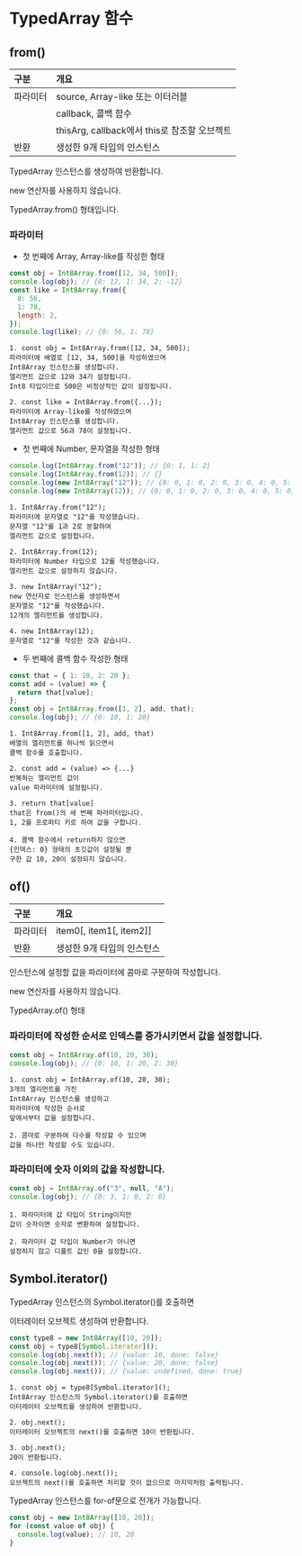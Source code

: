 # TypedArray 함수

## from()

| 구분     | 개요                                         |
| :------- | :------------------------------------------- |
| 파라미터 | source, Array-like 또는 이터러블             |
|          | callback, 콜백 함수                          |
|          | thisArg, callback에서 this로 참조할 오브젝트 |
| 반환     | 생성한 9개 타입의 인스턴스                   |

TypedArray 인스턴스를 생성하여 반환합니다.

new 연산자를 사용하지 않습니다.

TypedArray.from() 형태입니다.

### 파라미터

- 첫 번째에 Array, Array-like를 작성한 형태

```js
const obj = Int8Array.from([12, 34, 500]);
console.log(obj); // {0: 12, 1: 34, 2: -12}
const like = Int8Array.from({
  0: 56,
  1: 78,
  length: 2,
});
console.log(like); // {0: 56, 1: 78}
```

    1. const obj = Int8Array.from([12, 34, 500]);
    파라미터에 배열로 [12, 34, 500]을 작성하였으며
    Int8Array 인스턴스를 생성합니다.
    엘리먼트 값으로 12와 34가 설정됩니다.
    Int8 타입이므로 500은 비정상적인 값이 설정됩니다.

    2. const like = Int8Array.from({...});
    파라미터에 Array-like를 작성하였으며
    Int8Array 인스턴스를 생성합니다.
    엘리먼트 값으로 56과 78이 설정됩니다.

- 첫 번째에 Number, 문자열을 작성한 형태

```js
console.log(Int8Array.from("12")); // {0: 1, 1: 2}
console.log(Int8Array.from(12)); // {}
console.log(new Int8Array("12")); // {0: 0, 1: 0, 2: 0, 3: 0, 4: 0, 5: 0, 6: 0, 7: 0, 8: 0, 9: 0, 10: 0, 11: 0}
console.log(new Int8Array(12)); // {0: 0, 1: 0, 2: 0, 3: 0, 4: 0, 5: 0, 6: 0, 7: 0, 8: 0, 9: 0, 10: 0, 11: 0}
```

    1. Int8Array.from("12");
    파라미터에 문자열로 "12"를 작성했습니다.
    문자열 "12"를 1과 2로 분할하여
    엘리먼트 값으로 설정합니다.

    2. Int8Array.from(12);
    파라미터에 Number 타입으로 12를 작성했습니다.
    엘리먼트 값으로 설정하지 않습니다.

    3. new Int8Array("12");
    new 연산자로 인스턴스를 생성하면서
    문자열로 "12"를 작성했습니다.
    12개의 엘리먼트를 생성합니다.

    4. new Int8Array(12);
    문자열로 "12"를 작성한 것과 같습니다.

- 두 번째에 콜백 함수 작성한 형태

```js
const that = { 1: 10, 2: 20 };
const add = (value) => {
  return that[value];
};
const obj = Int8Array.from([1, 2], add, that);
console.log(obj); // {0: 10, 1: 20}
```

    1. Int8Array.from([1, 2], add, that)
    배열의 엘리먼트를 하나씩 읽으면서
    콜백 함수를 호출합니다.

    2. const add = (value) => {...}
    반복하는 엘리먼트 값이
    value 파라미터에 설정됩니다.

    3. return that[value]
    that은 from()의 세 번째 파라미터입니다.
    1, 2를 프로퍼티 키로 하여 값을 구합니다.

    4. 콜백 함수에서 return하지 않으면
    {인덱스: 0} 형태의 초깃값이 설정될 뿐
    구한 값 10, 20이 설정되지 않습니다.

## of()

| 구분     | 개요                       |
| :------- | :------------------------- |
| 파라미터 | item0[, item1[, item2]]    |
| 반환     | 생성한 9개 타입의 인스턴스 |

인스턴스에 설정할 값을 파라미터에 콤마로 구분하여 작성합니다.

new 연산자를 사용하지 않습니다.

TypedArray.of() 형태

### 파라미터에 작성한 순서로 인덱스를 증가시키면서 값을 설정합니다.

```js
const obj = Int8Array.of(10, 20, 30);
console.log(obj); // {0: 10, 1: 20, 2: 30}
```

    1. const obj = Int8Array.of(10, 20, 30);
    3개의 엘리먼트를 가진
    Int8Array 인스턴스를 생성하고
    파라미터에 작성한 순서로
    앞에서부터 값을 설정합니다.

    2. 콤마로 구분하여 다수를 작성할 수 있으며
    값을 하나만 작성할 수도 있습니다.

### 파라미터에 숫자 이외의 값을 작성합니다.

```js
const obj = Int8Array.of("3", null, "A");
console.log(obj); // {0: 3, 1: 0, 2: 0}
```

    1. 파라미터에 값 타입이 String이지만
    값이 숫자이면 숫자로 변환하여 설정합니다.

    2. 파라미터 값 타입이 Number가 아니면
    설정하지 않고 디폴트 값인 0을 설정합니다.

## Symbol.iterator()

TypedArray 인스턴스의 Symbol.iterator()를 호출하면

이터레이터 오브젝트 생성하여 반환합니다.

```js
const type8 = new Int8Array([10, 20]);
const obj = type8[Symbol.iterator]();
console.log(obj.next()); // {value: 10, done: false}
console.log(obj.next()); // {value: 20, done: false}
console.log(obj.next()); // {value: undefined, done: true}
```

    1. const obj = type8[Symbol.iterator]();
    Int8Array 인스턴스의 Symbol.iterator()를 호출하면
    이터레이터 오브젝트를 생성하여 반환합니다.

    2. obj.next();
    이터레이터 오브젝트의 next()를 호출하면 10이 반환됩니다.

    3. obj.next();
    20이 반환됩니다.

    4. console.log(obj.next());
    오브젝트의 next()를 호출하면 처리할 것이 없으므로 마지막처럼 출력됩니다.

TypedArray 인스턴스를 for-of문으로 전개가 가능합니다.

```js
const obj = new Int8Array([10, 20]);
for (const value of obj) {
  console.log(value); // 10, 20
}
```
